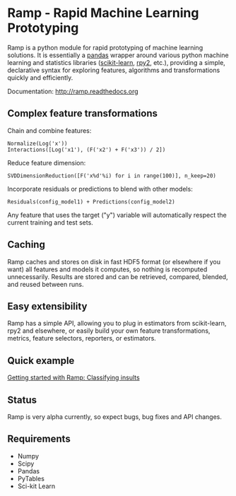 Ramp - Rapid Machine Learning Prototyping
========

Ramp is a python module for rapid prototyping of machine learning
solutions. It is essentially a [pandas](http://pandas.pydata.org)
wrapper around various python machine learning and statistics libraries
([scikit-learn](http://scikit-learn.org), [rpy2](http://rpy.sourceforge.net/rpy2.html), etc.),
providing a simple, declarative syntax for
exploring features, algorithms and transformations quickly and
efficiently.

Documentation: http://ramp.readthedocs.org

## Complex feature transformations
Chain and combine features:

    Normalize(Log('x'))
    Interactions([Log('x1'), (F('x2') + F('x3')) / 2])

Reduce feature dimension:

    SVDDimensionReduction([F('x%d'%i) for i in range(100)], n_keep=20)

Incorporate residuals or predictions to blend with other models:

    Residuals(config_model1) + Predictions(config_model2)
Any feature that uses the target ("y") variable will automatically respect the
current training and test sets.

## Caching
Ramp caches and stores on disk in fast HDF5 format (or elsewhere if you want) all features and models it
computes, so nothing is recomputed unnecessarily. Results are stored 
and can be retrieved, compared, blended, and reused between runs.

## Easy extensibility
Ramp has a simple API, allowing you to plug in estimators from
scikit-learn, rpy2 and elsewhere, or easily build your own feature
transformations, metrics, feature selectors, reporters, or estimators.


## Quick example
[Getting started with Ramp: Classifying insults](http://www.kenvanharen.com/2012/11/getting-started-with-ramp-detecting.html)

## Status
Ramp is very alpha currently, so expect bugs, bug fixes and API changes.

## Requirements
 * Numpy
 * Scipy    
 * Pandas
 * PyTables
 * Sci-kit Learn

